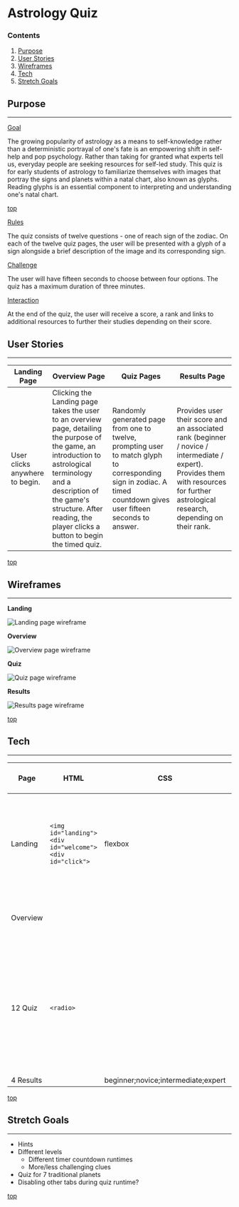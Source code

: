 # **Astrology Quiz**


### <a name="home"></a> **Contents**
1. [Purpose](#purpose)
2. [User Stories](#userstories)
3. [Wireframes](#wireframes)
4. [Tech](#tech)
5. [Stretch Goals](#stretch)


## <a name="purpose"></a> **Purpose**
________________
<u>Goal</u>

The growing popularity of astrology as a means to self-knowledge rather than a deterministic portrayal of one's fate is an empowering shift in self-help and pop psychology. Rather than taking for granted what experts tell us, everyday people are seeking resources for self-led study. This quiz is for early students of astrology to familiarize themselves with images that portray the signs and planets within a natal chart, also known as glyphs. Reading glyphs is an essential component to interpreting and understanding one's natal chart.

[top](#home)

<u>Rules</u>

The quiz consists of twelve questions - one of reach sign of the zodiac. On each of the twelve quiz pages, the user will be presented with a glyph of a sign alongside a brief description of the image and its corresponding sign. 

<u>Challenge</u>

The user will have fifteen seconds to choose between four options. The quiz has a maximum duration of three minutes. 

<u>Interaction</u>

At the end of the quiz, the user will receive a score, a rank and links to additional resources to further their studies depending on their score.

## <a name="userstories"></a> **User Stories**
________________
Landing Page | Overview Page | Quiz Pages | Results Page
-------------|---------------|------------|-------------
User clicks anywhere to begin. | Clicking the Landing page takes the user to an overview page, detailing the purpose of the game, an introduction to astrological terminology and a description of the game's structure. After reading, the player clicks a button to begin the timed quiz. | Randomly generated page from one to twelve, prompting user to match glyph to corresponding sign in zodiac. A timed countdown gives user fifteen seconds to answer. | Provides user their score and an associated rank (beginner / novice / intermediate / expert). Provides them with resources for further astrological research, depending on their rank.

[top](#home)

 ## <a name="wireframes"></a>**Wireframes**
________________

**Landing**

![Landing page wireframe](/assets/wireframe/landing.JPG)

**Overview**

![Overview page wireframe](/assets/wireframe/overview.JPG)

**Quiz**

![Quiz page wireframe](/assets/wireframe/quiz.JPG)

**Results**

![Results page wireframe](/assets/wireframe/result.JPG)

[top](#home)

## <a name="tech"></a> **Tech**
________________

Page | HTML | CSS | Javascript | Assets| Keywords To Research
-----|------|-----|------------|-------|-----------
Landing | ```<img id="landing"> <div id="welcome"> <div id="click">```| flexbox | DOM Manipulation to generate all 18 pages through one html file | 12 zodiac glyph images | section display none; turn off sections html javascript; toggle display none and flex
Overview | | | update style; cache elements; event listeners | 
12 Quiz | ```<radio>``` | | create objects for stored correct responses and user-generated objects for player responses; ```let playerScore = []```; callback functions |
4 Results | | beginner;novice;intermediate;expert| | 

[top](#home)


## <a name="stretch"></a> **Stretch Goals**
________________
* Hints
* Different levels 
    + Different timer countdown runtimes
    + More/less challenging clues
* Quiz for 7 traditional planets
* Disabling other tabs during quiz runtime?

[top](#home)